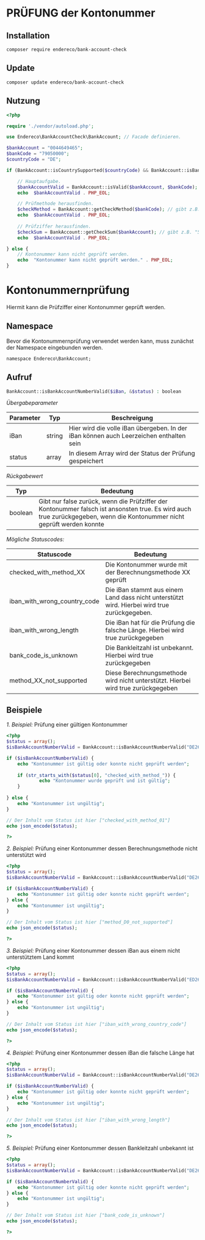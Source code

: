 # PRÜFUNG der Kontonummer

## Installation

```
composer require endereco/bank-account-check
```

## Update

```
composer update endereco/bank-account-check
```

## Nutzung

```php 
<?php

require './vendor/autoload.php';

use Endereco\BankAccountCheck\BankAccount; // Facade definieren.

$bankAccount = "0044649465";
$bankCode = "79050000";
$countryCode = "DE";

if (BankAccount::isCountrySupported($countryCode) && BankAccount::isBankCodeSupported($bankCode)) {

    // Hauptaufgabe.
    $bankAccountValid = BankAccount::isValid($bankAccount, $bankCode); // true oder false.
    echo  $bankAccountValid . PHP_EOL;

    // Prüfmethode herausfinden.
    $checkMethod = BankAccount::getCheckMethod($bankCode); // gibt z.B. "08" zurück.
    echo  $bankAccountValid . PHP_EOL;
    
    // Prüfziffer herausfinden.
    $checkSum = BankAccount::getCheckSum($bankAccount); // gibt z.B. "5" zurück. Optional
    echo  $bankAccountValid . PHP_EOL;

} else {
    // Kontonummer kann nicht geprüft werden.
    echo  "Kontonummer kann nicht geprüft werden." . PHP_EOL;
}
```












# Kontonummernprüfung

Hiermit kann die Prüfziffer einer Kontonummer geprüft werden.

## Namespace

Bevor die Kontonummernprüfung verwendet werden kann, muss zunächst der Namespace eingebunden werden.
```
namespace Endereco\BankAccount;
```

## Aufruf
``` php
BankAccount::isBankAccountNumberValid($iBan, &$status) : boolean
```

*Übergabeparameter*

| Parameter | Typ | Beschreigung |
| ---- | --- | --------- |
| iBan | string | Hier wird die volle iBan übergeben. In der iBan können auch Leerzeichen enthalten sein |
| status | array | In diesem Array wird der Status der Prüfung gespeichert|

*Rückgabewert*

| Typ | Bedeutung |
| ---- | --------- |
| boolean | Gibt nur false zurück, wenn die Prüfziffer der Kontonummer falsch ist ansonsten true. Es wird auch true zurückgegeben, wenn die Kontonummer nicht geprüft werden konnte|

*Mögliche Statuscodes:*

| Statuscode | Bedeutung |
| ---- | --------- |
| checked_with_method_XX | Die Kontonummer wurde mit der Berechnungsmethode XX geprüft |
| iban_with_wrong_country_code | Die iBan stammt aus einem Land dass nicht unterstützt wird. Hierbei wird true zurückgegeben. |
| iban_with_wrong_length | Die iBan hat für die Prüfung die falsche Länge. Hierbei wird true zurückgegeben |
| bank_code_is_unknown | Die Bankleitzahl ist unbekannt. Hierbei wird true zurückgegeben |
| method_XX_not_supported | Diese Berechnungsmethode wird nicht unterstützt. Hierbei wird true zurückgegeben|

## Beispiele

*1. Beispiel:* Prüfung einer gültigen Kontonummer

``` php
<?php
$status = array();
$isBankAccountNumberValid = BankAccount::isBankAccountNumberValid("DE26 10130800 0002034304", $status);

if ($isBankAccountNumberValid) {
    echo "Kontonummer ist gültig oder konnte nicht geprüft werden";
    
    if (str_starts_with($status[0], "checked_with_method_")) {
            echo "Kontonummer wurde geprüft und ist gültig";
    }
    
} else {
    echo "Kontonummer ist ungültig";
}

// Der Inhalt vom Status ist hier ["checked_with_method_01"]
echo json_encode($status);

?>
```

*2. Beispiel:* Prüfung einer Kontonummer dessen Berechnungsmethode nicht unterstützt wird

``` php
<?php
$status = array();
$isBankAccountNumberValid = BankAccount::isBankAccountNumberValid("DE26 86055592 0002034304", $status);

if ($isBankAccountNumberValid) {
    echo "Kontonummer ist gültig oder konnte nicht geprüft werden";
} else {
    echo "Kontonummer ist ungültig";
}

// Der Inhalt vom Status ist hier ["method_D0_not_supported"]
echo json_encode($status);

?>
```

*3. Beispiel:* Prüfung einer Kontonummer dessen iBan aus einem nicht unterstütztem Land kommt

``` php
<?php
$status = array();
$isBankAccountNumberValid = BankAccount::isBankAccountNumberValid("ED26 86055592 0002034304", $status);

if ($isBankAccountNumberValid) {
    echo "Kontonummer ist gültig oder konnte nicht geprüft werden";
} else {
    echo "Kontonummer ist ungültig";
}

// Der Inhalt vom Status ist hier ["iban_with_wrong_country_code"]
echo json_encode($status);

?>
```

*4. Beispiel:* Prüfung einer Kontonummer dessen iBan die falsche Länge hat

``` php
<?php
$status = array();
$isBankAccountNumberValid = BankAccount::isBankAccountNumberValid("DE26 86055592 0002034304 0", $status);

if ($isBankAccountNumberValid) {
    echo "Kontonummer ist gültig oder konnte nicht geprüft werden";
} else {
    echo "Kontonummer ist ungültig";
}

// Der Inhalt vom Status ist hier ["iban_with_wrong_length"]
echo json_encode($status);

?>
```

*5. Beispiel:* Prüfung einer Kontonummer dessen Bankleitzahl unbekannt ist

``` php
<?php
$status = array();
$isBankAccountNumberValid = BankAccount::isBankAccountNumberValid("DE26 99999999 0002034304", $status);

if ($isBankAccountNumberValid) {
    echo "Kontonummer ist gültig oder konnte nicht geprüft werden";
} else {
    echo "Kontonummer ist ungültig";
}

// Der Inhalt vom Status ist hier ["bank_code_is_unknown"]
echo json_encode($status);

?>
```
